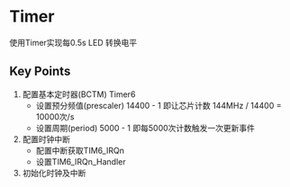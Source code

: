 # Timer  
使用Timer实现每0.5s LED 转换电平
## Key Points  
1. 配置基本定时器(BCTM) Timer6
   - 设置预分频值(prescaler) 14400 - 1
     即让芯片计数 144MHz / 14400 = 10000次/s
   - 设置周期(period) 5000 - 1
     即每5000次计数触发一次更新事件
2. 配置时钟中断
   - 配置中断获取TIM6_IRQn
   - 设置TIM6_IRQn_Handler
3. 初始化时钟及中断
